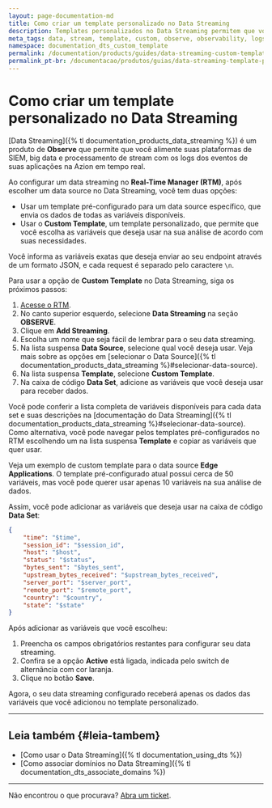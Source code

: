 ```yaml
---
layout: page-documentation-md
title: Como criar um template personalizado no Data Streaming
description: Templates personalizados no Data Streaming permitem que você escolha quais variáveis quer usar em sua análise.
meta_tags: data, stream, template, custom, observe, observability, logs
namespace: documentation_dts_custom_template
permalink: /documentation/products/guides/data-streaming-custom-template/
permalink_pt-br: /documentacao/produtos/guias/data-streaming-template-personalizado/
---
```


# Como criar um template personalizado no Data Streaming

[Data Streaming]({% tl documentation_products_data_streaming %}) é um produto de **Observe** que permite que você alimente suas plataformas de SIEM, big data e processamento de stream com os logs dos eventos de suas aplicações na Azion em tempo real.

Ao configurar um data streaming no **Real-Time Manager (RTM)**, após escolher um data source no Data Streaming, você tem duas opções:

- Usar um template pré-configurado para um data source específico, que envia os dados de todas as variáveis disponíveis.
- Usar o **Custom Template**, um template personalizado, que permite que você escolha as variáveis que deseja usar na sua análise de acordo com suas necessidades.

Você informa as variáveis exatas que deseja enviar ao seu endpoint através de um formato JSON, e cada request é separado pelo caractere `\n`.

Para usar a opção de **Custom Template** no Data Streaming, siga os próximos passos:

1. [Acesse o RTM](https://manager.azion.com/).
2. No canto superior esquerdo, selecione **Data Streaming** na seção **OBSERVE**.
3. Clique em **Add Streaming**.
4. Escolha um nome que seja fácil de lembrar para o seu data streaming.
5. Na lista suspensa **Data Source**, selecione qual você deseja usar. Veja mais sobre as opções em [selecionar o Data Source]({% tl documentation_products_data_streaming %}#selecionar-data-source).
6. Na lista suspensa **Template**, selecione **Custom Template**.
7. Na caixa de código **Data Set**, adicione as variáveis que você deseja usar para receber dados.

Você pode conferir a lista completa de variáveis disponíveis para cada data set e suas descrições na [documentação do Data Streaming]({% tl documentation_products_data_streaming %}#selecionar-data-source). Como alternativa, você pode navegar pelos templates pré-configurados no RTM escolhendo um na lista suspensa **Template** e copiar as variáveis que quer usar.

Veja um exemplo de custom template para o data source **Edge Applications**. O template pré-configurado atual possui cerca de 50 variáveis, mas você pode querer usar apenas 10 variáveis na sua análise de dados.

Assim, você pode adicionar as variáveis que deseja usar na caixa de código **Data Set**:

```JSON
{
	"time": "$time",
    "session_id": "$session_id",
    "host": "$host",
    "status": "$status",
    "bytes_sent": "$bytes_sent",
    "upstream_bytes_received": "$upstream_bytes_received",
    "server_port": "$server_port",
    "remote_port": "$remote_port",
    "country": "$country",
    "state": "$state"
}
```

Após adicionar as variáveis que você escolheu:

1. Preencha os campos obrigatórios restantes para configurar seu data streaming.
2. Confira se a opção **Active** está ligada, indicada pelo switch de alternância com cor laranja.
3. Clique no botão **Save**.

Agora, o seu data streaming configurado receberá apenas os dados das variáveis que você adicionou no template personalizado.

---

## Leia também {#leia-tambem}

- [Como usar o Data Streaming]({% tl documentation_using_dts %})
- [Como associar domínios no Data Streaming]({% tl documentation_dts_associate_domains %})

---

Não encontrou o que procurava? [Abra um ticket](https://tickets.azion.com/).
